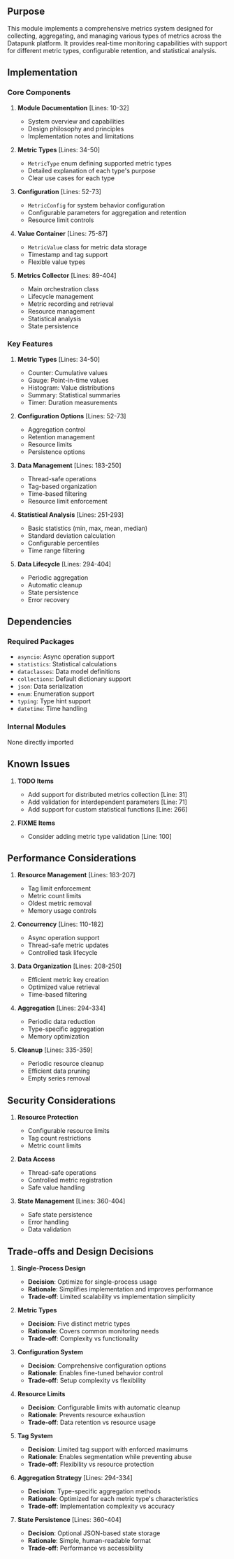 ## Purpose

This module implements a comprehensive metrics system designed for collecting, aggregating, and managing various types of metrics across the Datapunk platform. It provides real-time monitoring capabilities with support for different metric types, configurable retention, and statistical analysis.

## Implementation

### Core Components

1. **Module Documentation** [Lines: 10-32]

   - System overview and capabilities
   - Design philosophy and principles
   - Implementation notes and limitations

2. **Metric Types** [Lines: 34-50]

   - `MetricType` enum defining supported metric types
   - Detailed explanation of each type's purpose
   - Clear use cases for each type

3. **Configuration** [Lines: 52-73]

   - `MetricConfig` for system behavior configuration
   - Configurable parameters for aggregation and retention
   - Resource limit controls

4. **Value Container** [Lines: 75-87]

   - `MetricValue` class for metric data storage
   - Timestamp and tag support
   - Flexible value types

5. **Metrics Collector** [Lines: 89-404]
   - Main orchestration class
   - Lifecycle management
   - Metric recording and retrieval
   - Resource management
   - Statistical analysis
   - State persistence

### Key Features

1. **Metric Types** [Lines: 34-50]

   - Counter: Cumulative values
   - Gauge: Point-in-time values
   - Histogram: Value distributions
   - Summary: Statistical summaries
   - Timer: Duration measurements

2. **Configuration Options** [Lines: 52-73]

   - Aggregation control
   - Retention management
   - Resource limits
   - Persistence options

3. **Data Management** [Lines: 183-250]

   - Thread-safe operations
   - Tag-based organization
   - Time-based filtering
   - Resource limit enforcement

4. **Statistical Analysis** [Lines: 251-293]

   - Basic statistics (min, max, mean, median)
   - Standard deviation calculation
   - Configurable percentiles
   - Time range filtering

5. **Data Lifecycle** [Lines: 294-404]
   - Periodic aggregation
   - Automatic cleanup
   - State persistence
   - Error recovery

## Dependencies

### Required Packages

- `asyncio`: Async operation support
- `statistics`: Statistical calculations
- `dataclasses`: Data model definitions
- `collections`: Default dictionary support
- `json`: Data serialization
- `enum`: Enumeration support
- `typing`: Type hint support
- `datetime`: Time handling

### Internal Modules

None directly imported

## Known Issues

1. **TODO Items**

   - Add support for distributed metrics collection [Line: 31]
   - Add validation for interdependent parameters [Line: 71]
   - Add support for custom statistical functions [Line: 266]

2. **FIXME Items**
   - Consider adding metric type validation [Line: 100]

## Performance Considerations

1. **Resource Management** [Lines: 183-207]

   - Tag limit enforcement
   - Metric count limits
   - Oldest metric removal
   - Memory usage controls

2. **Concurrency** [Lines: 110-182]

   - Async operation support
   - Thread-safe metric updates
   - Controlled task lifecycle

3. **Data Organization** [Lines: 208-250]

   - Efficient metric key creation
   - Optimized value retrieval
   - Time-based filtering

4. **Aggregation** [Lines: 294-334]

   - Periodic data reduction
   - Type-specific aggregation
   - Memory optimization

5. **Cleanup** [Lines: 335-359]
   - Periodic resource cleanup
   - Efficient data pruning
   - Empty series removal

## Security Considerations

1. **Resource Protection**

   - Configurable resource limits
   - Tag count restrictions
   - Metric count limits

2. **Data Access**

   - Thread-safe operations
   - Controlled metric registration
   - Safe value handling

3. **State Management** [Lines: 360-404]
   - Safe state persistence
   - Error handling
   - Data validation

## Trade-offs and Design Decisions

1. **Single-Process Design**

   - **Decision**: Optimize for single-process usage
   - **Rationale**: Simplifies implementation and improves performance
   - **Trade-off**: Limited scalability vs implementation simplicity

2. **Metric Types**

   - **Decision**: Five distinct metric types
   - **Rationale**: Covers common monitoring needs
   - **Trade-off**: Complexity vs functionality

3. **Configuration System**

   - **Decision**: Comprehensive configuration options
   - **Rationale**: Enables fine-tuned behavior control
   - **Trade-off**: Setup complexity vs flexibility

4. **Resource Limits**

   - **Decision**: Configurable limits with automatic cleanup
   - **Rationale**: Prevents resource exhaustion
   - **Trade-off**: Data retention vs resource usage

5. **Tag System**

   - **Decision**: Limited tag support with enforced maximums
   - **Rationale**: Enables segmentation while preventing abuse
   - **Trade-off**: Flexibility vs resource protection

6. **Aggregation Strategy** [Lines: 294-334]

   - **Decision**: Type-specific aggregation methods
   - **Rationale**: Optimized for each metric type's characteristics
   - **Trade-off**: Implementation complexity vs accuracy

7. **State Persistence** [Lines: 360-404]
   - **Decision**: Optional JSON-based state storage
   - **Rationale**: Simple, human-readable format
   - **Trade-off**: Performance vs accessibility
